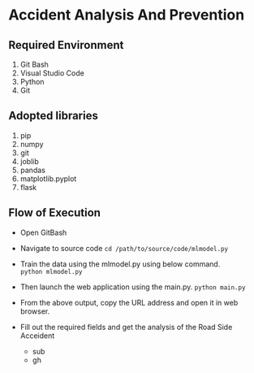 # Accident Analysis And Prevention
## Required Environment
  1. Git Bash  
  2. Visual Studio Code   
  3. Python
  4. Git
    
## Adopted libraries  
  1. pip
  2. numpy
  3. git
  4. joblib
  5. pandas
  6. matplotlib.pyplot
  7. flask
## Flow of Execution
  * Open GitBash  
  * Navigate to source code ```cd /path/to/source/code/mlmodel.py```
  * Train the data using the mlmodel.py using below command.  
      ```python mlmodel.py```
  * Then launch the web application using the main.py.
      ```python main.py```
  * From the above output, copy the URL address and open it in web browser.
  * Fill out the required fields and get the analysis of the Road Side Acceident
   
      * sub
      * gh
